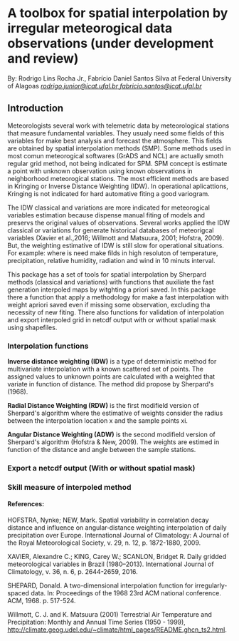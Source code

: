 # A toolbox for spatial interpolation by irregular meteorogical data observations (under development and review)
By: Rodrigo Lins Rocha Jr., Fabrício Daniel Santos Silva at Federal University of Alagoas 
*rodrigo.junior@icat.ufal.br*,*fabricio.santos@icat.ufal.br*
## Introduction
Meteorologists several work with telemetric data by meteorological stations that measure fundamental variables. They usualy need some fields of this variables for make best analysis and forecast the atmosphere. This fields are obtained by spatial interpolation methods (SMP). Some methods used in most comun meteorogical softwares (GrADS and NCL) are actually smoth regular grid method, not being indicated for SPM. SPM concept is estimate a point with unknown observation using known observations in neighborhood meteorogical stations. The most efficient methods are based in Kringing or Inverse Distance Weighting (IDW). In operational aplicattions, Kringing is not indicated for hard automative fiting a good variogram. 

The IDW classical and variations are more indicated for meteorogical variables estimation because dispense manual fiting of models and preservs the original values of observations. Several works applied the IDW classical or variations for generate historical databases of meteorigcal variables (Xavier et al.,2016; Willmott and Matsuura, 2001; Hofstra, 2009). But, the weighting estimative of IDW is still slow for operational situations. For example: where is need make filds in high resoluton of temperature, precipitation, relative humidity, radiation and wind in 10 minuts interval.  

This package has a set of tools for spatial interpolation by Sherpard methods (classical and variations) with functions that auxiliate the fast generation interpoled maps by witghting a priori saved. In this package there a function that apply a methodology for make a fast interpolation with weight apriori saved even if missing some observation, excluding tha necessity of new fiting. There also functions for validation of interpolation and export interpoled grid in netcdf output with or without spatial mask using shapefiles.

### Interpolation functions
**Inverse distance weighting (IDW)** is a type of deterministic method for multivariate interpolation with a known scattered set of points. The assigned values to unknown points are calculated with a weighted that variate in function of distance. The method did propose by Sherpard's (1968).

**Radial Distance Weighting (RDW)** is the first modifield version of Sherpard's algorithm where the estimative of weights consider the radius between the interpolation location x and the sample points xi.  

**Angular Distance Weighting (ADW)** is the second modifield version of Sherpard's algorithm (Hofstra & New, 2009). The weights are estimed in function of the distance and angle between the sample stations. 

### Export a netcdf output (With or without spatial mask)

### Skill measure of interpoled method

#### References:

HOFSTRA, Nynke; NEW, Mark. Spatial variability in correlation decay distance and influence on angular‐distance weighting interpolation of daily precipitation over Europe. International Journal of Climatology: A Journal of the Royal Meteorological Society, v. 29, n. 12, p. 1872-1880, 2009.

XAVIER, Alexandre C.; KING, Carey W.; SCANLON, Bridget R. Daily gridded meteorological variables in Brazil (1980–2013). International Journal of Climatology, v. 36, n. 6, p. 2644-2659, 2016.

SHEPARD, Donald. A two-dimensional interpolation function for irregularly-spaced data. In: Proceedings of the 1968 23rd ACM national conference. ACM, 1968. p. 517-524.

Willmott, C. J. and K. Matsuura (2001) Terrestrial Air Temperature and Precipitation: Monthly and Annual Time Series (1950 - 1999), http://climate.geog.udel.edu/~climate/html_pages/README.ghcn_ts2.html.
